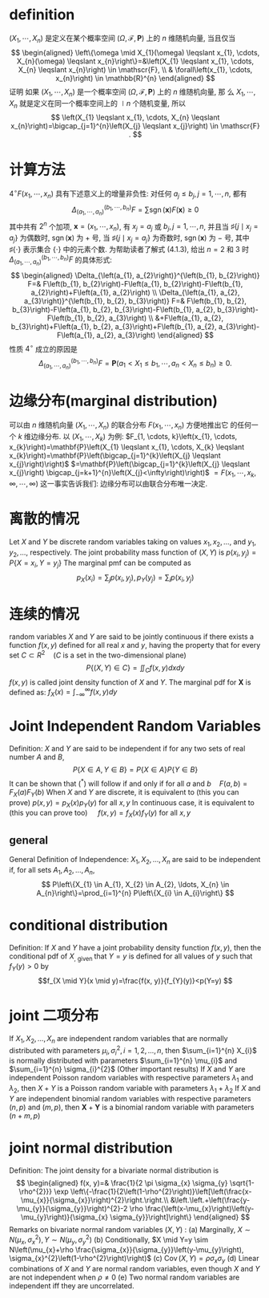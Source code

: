 # definition

 $\left(X_{1}, \cdots, X_{n}\right)$ 是定义在某个概率空间 $(\Omega, \mathscr{F}, \mathbf{P})$ 上的 $n$ 维随机向量, 当且仅当
$$
\begin{aligned}
\left\{\omega \mid X_{1}(\omega) \leqslant x_{1}, \cdots, X_{n}(\omega) \leqslant x_{n}\right\}=&\left(X_{1} \leqslant x_{1}, \cdots, X_{n} \leqslant x_{n}\right) \in \mathscr{F}, \\
& \forall\left(x_{1}, \cdots, x_{n}\right) \in \mathbb{R}^{n}
\end{aligned}
$$
证明 如果 $\left(X_{1}, \cdots, X_{n}\right)$ 是一个概率空间 $(\Omega, \mathscr{F}, \mathbf{P})$ 上的 $n$ 维随机向量, 那 么 $X_{1}, \cdots, X_{n}$ 就是定义在同一个概率空间上的 $\mid n$ 个随机变量, 所以
$$
\left(X_{1} \leqslant x_{1}, \cdots, X_{n} \leqslant x_{n}\right)=\bigcap_{j=1}^{n}\left(X_{j} \leqslant x_{j}\right) \in \mathscr{F} .
$$

# 计算方法

$4^{\circ} F\left(x_{1}, \cdots, x_{n}\right)$ 具有下述意义上的增量非负性: 对任何 $a_{j} \leqslant b_{j}, j=1, \cdots, n$, 都有
$$
\Delta_{\left(a_{1}, \cdots, a_{n}\right)}^{\left(b_{1}, \cdots, b_{n}\right)} F=\sum \operatorname{sgn}(\boldsymbol{x}) F(\boldsymbol{x}) \geqslant 0
$$
其中共有 $2^{n}$ 个加项, $\boldsymbol{x}=\left(x_{1}, \cdots, x_{n}\right)$, 有 $x_{j}=a_{j}$ 或 $b_{j}, j=1, \cdots, n$, 并且当 $\sharp\left\{j \mid x_{j}=a_{j}\right\}$ 为偶数时, $\operatorname{sgn}(\boldsymbol{x})$ 为 $+$ 号, 当 $\sharp\left\{j \mid x_{j}=a_{j}\right\}$ 为奇数时, $\operatorname{sgn}(\boldsymbol{x})$ 为 $-$ 号, 其中 $\sharp\{\cdot\}$ 表示集合 $\{\cdot\}$ 中的元素个数.
为帮助读者了解式 (4.1.3), 给出 $n=2$ 和 3 时 $\Delta_{\left(a_{1}, \cdots, a_{n}\right)}^{\left(b_{1}, \cdots, b_{n}\right)} F$ 的具体形式:
$$
\begin{aligned}
\Delta_{\left(a_{1}, a_{2}\right)}^{\left(b_{1}, b_{2}\right)} F=& F\left(b_{1}, b_{2}\right)-F\left(a_{1}, b_{2}\right)-F\left(b_{1}, a_{2}\right)+F\left(a_{1}, a_{2}\right) \\
\Delta_{\left(a_{1}, a_{2}, a_{3}\right)}^{\left(b_{1}, b_{2}, b_{3}\right)} F=& F\left(b_{1}, b_{2}, b_{3}\right)-F\left(a_{1}, b_{2}, b_{3}\right)-F\left(b_{1}, a_{2}, b_{3}\right)-F\left(b_{1}, b_{2}, a_{3}\right) \\
&+F\left(a_{1}, a_{2}, b_{3}\right)+F\left(a_{1}, b_{2}, a_{3}\right)+F\left(b_{1}, a_{2}, a_{3}\right)-F\left(a_{1}, a_{2}, a_{3}\right)
\end{aligned}
$$
性质 $4^{\circ}$ 成立的原因是
$$
\Delta_{\left(a_{1}, \cdots, a_{n}\right)}^{\left(b_{1}, \cdots, b_{n}\right)} F=\mathbf{P}\left(a_{1}<X_{1} \leqslant b_{1}, \cdots, a_{n}<X_{n} \leqslant b_{n}\right) \geqslant 0 .
$$

# 边缘分布(marginal distribution)

可以由 $n$ 维随机向量 $\left(X_{1}, \cdots, X_{n}\right)$ 的联合分布 $F\left(x_{1}, \cdots, x_{n}\right)$ 方便地推出它 的任何一个 $k$ 维边缘分布. 以 $\left(X_{1}, \cdots, X_{k}\right)$ 为例:
$F_{1, \cdots, k}\left(x_{1}, \cdots, x_{k}\right)=\mathbf{P}\left(X_{1} \leqslant x_{1}, \cdots, X_{k} \leqslant x_{k}\right)=\mathbf{P}\left(\bigcap_{j=1}^{k}\left(X_{j} \leqslant x_{j}\right)\right)$
$=\mathbf{P}\left(\bigcap_{j=1}^{k}\left(X_{j} \leqslant x_{j}\right) \bigcap_{j=k+1}^{n}\left(X_{j}<\infty\right)\right)$
$=F\left(x_{1}, \cdots, x_{k}, \infty, \cdots, \infty\right)$
这一事实告诉我们: 边缘分布可以由联合分布唯一决定.

# 离散的情况
 Let $X$ and $Y$ be discrete random variables taking on values $x_{1}, x_{2}, \ldots$, and $y_{1}, y_{2}, \ldots$, respectively. The joint probability mass function of $(X, Y)$ is $p\left(x_{i}, y_{j}\right)=P\left\{X=x_{i}, Y=y_{j}\right\}$
The marginal pmf can be computed as
$$
p_{X}\left(x_{i}\right)=\sum_{j} p\left(x_{i}, y_{j}\right), p_{Y}\left(y_{j}\right)=\sum_{i} p\left(x_{i}, y_{j}\right)
$$
# 连续的情况
random variables $X$ and $Y$ are said to be jointly continuous if there exists a function $f(x, y)$ defined for all real $x$ and $y$, having the property that for every set $C \subset R^{2} \quad(C$ is a set in the two-dimensional plane)
$$
P\{(X, Y) \in C\}=\iint_{C} f(x, y) d x d y
$$
$f(x, y)$ is called joint density function of $X$ and $Y$.
The marginal pdf for $\boldsymbol{X}$ is defined as: $f_{X}(x)=\int_{-\infty}^{\infty} f(x, y) d y$

# Joint Independent Random Variables
Definition: $X$ and $Y$ are said to be independent if for any two sets of real number $A$ and $B$,
$$
P\{X \in A, Y \in B\}=P\{X \in A\} P\{Y \in B\}
$$
It can be shown that $\left(^{*}\right)$ will follow if and only if for all $a$ and $b \quad F(a, b)=F_{X}(a) F_{Y}(b)$
When $X$ and $Y$ are discrete, it is equivalent to (this you can prove) $p(x, y)=p_{X}(x) p_{Y}(y)$ for all $x, y$
In continuous case, it is equivalent to (this you can prove too) $\quad f(x, y)=f_{X}(x) f_{Y}(y)$ for all $x, y$


## general
General Definition of Independence: $X_{1}, X_{2}, \ldots, X_{n}$ are
said to be independent if, for all sets $A_{1}, A_{2}, \ldots, A_{n}$,
$$
P\left\{X_{1} \in A_{1}, X_{2} \in A_{2}, \ldots, X_{n} \in A_{n}\right\}=\prod_{i=1}^{n} P\left\{X_{i} \in A_{i}\right\}
$$

# conditional distribution
Definition: If $X$ and $Y$ have a joint probability density function $f(x, y)$, then the conditional pdf of $X_{\text {, given }}$ that $Y=y$ is defined for all values of $y$ such that $f_{Y}(y)>0$ by $$f_{X \mid Y}(x \mid y)=\frac{f(x, y)}{f_{Y}(y)}<p(Y=y) $$

# joint 二项分布



If $X_{1}, X_{2}, \ldots, X_{n}$ are independent random variables that are normally distributed with parameters $\mu_{i}, \sigma_{i}^{2}, i=1,2, \ldots, n$, then $\sum_{i=1}^{n} X_{i}$ is normally distributed with parameters $\sum_{i=1}^{n} \mu_{i}$ and $\sum_{i=1}^{n} \sigma_{i}^{2}$
(Other important results) If $X$ and $Y$ are independent Poisson random variables with respective parameters $\lambda_{1}$ and $\lambda_{2}$, then $X+Y$ is a Poisson random variable with parameters $\lambda_{1}+\lambda_{2}$
If $X$ and $Y$ are independent binomial random variables with respective parameters $(n, p)$ and $(m, p)$, then $\mathbf{X}+\mathbf{Y}$ is a binomial random variable with parameters $(n+m, p)$

# joint normal distribution

Definition: The joint density for a bivariate normal distribution is
$$
\begin{aligned}
f(x, y)=& \frac{1}{2 \pi \sigma_{x} \sigma_{y} \sqrt{1-\rho^{2}}} \exp \left\{-\frac{1}{2\left(1-\rho^{2}\right)}\left[\left(\frac{x-\mu_{x}}{\sigma_{x}}\right)^{2}\right.\right.\\
&\left.\left.+\left(\frac{y-\mu_{y}}{\sigma_{y}}\right)^{2}-2 \rho \frac{\left(x-\mu_{x}\right)\left(y-\mu_{y}\right)}{\sigma_{x} \sigma_{y}}\right]\right\}
\end{aligned}
$$
Remarks on bivariate normal random variables $(X, Y)$ :
(a) Marginally, $X \sim N\left(\mu_{x}, \sigma_{x}^{2}\right), Y \sim N\left(\mu_{y}, \sigma_{y}^{2}\right)$
(b) Conditionally, $X \mid Y=y \sim N\left(\mu_{x}+\rho \frac{\sigma_{x}}{\sigma_{y}}\left(y-\mu_{y}\right), \sigma_{x}^{2}\left(1-\rho^{2}\right)\right)$
(c) $\operatorname{Cov}(X, Y)=\rho \sigma_{x} \sigma_{y}$
(d) Linear combinations of $X$ and $Y$ are normal random variables, even though $X$ and $Y$ are not independent when $\rho \neq 0$
(e) Two normal random variables are independent iff they are uncorrelated.
